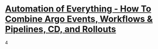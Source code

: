 # [Automation of Everything - How To Combine Argo Events, Workflows & Pipelines, CD, and Rollouts](https://youtu.be/XNXJtxkUKeY)
4
